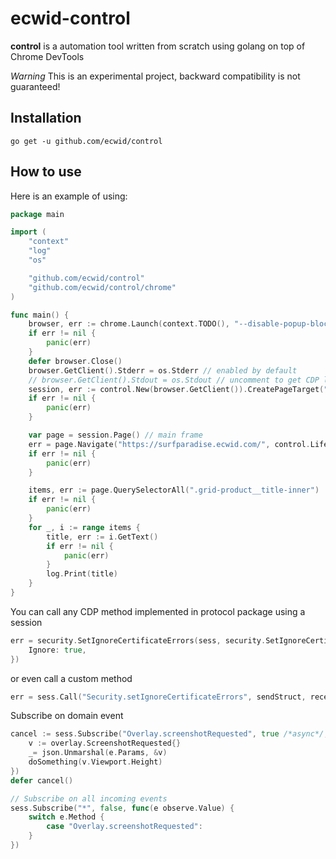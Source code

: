 # ecwid-control
**control** is a automation tool written from scratch using golang on top of Chrome DevTools

_Warning_ This is an experimental project, backward compatibility is not guaranteed!

## Installation
`go get -u github.com/ecwid/control`

## How to use

Here is an example of using:

```go
package main

import (
	"context"
	"log"
	"os"

	"github.com/ecwid/control"
	"github.com/ecwid/control/chrome"
)

func main() {
	browser, err := chrome.Launch(context.TODO(), "--disable-popup-blocking") // you can specify more startup parameters for chrome
	if err != nil {
		panic(err)
	}
	defer browser.Close()
	browser.GetClient().Stderr = os.Stderr // enabled by default
	// browser.GetClient().Stdout = os.Stdout // uncomment to get CDP logs
	session, err := control.New(browser.GetClient()).CreatePageTarget("")
	if err != nil {
		panic(err)
	}

	var page = session.Page() // main frame 
	err = page.Navigate("https://surfparadise.ecwid.com/", control.LifecycleIdleNetwork)
	if err != nil {
		panic(err)
	}

	items, err := page.QuerySelectorAll(".grid-product__title-inner")
	if err != nil {
		panic(err)
	}
	for _, i := range items {
		title, err := i.GetText()
		if err != nil {
			panic(err)
		}
		log.Print(title)
	}
}
```

You can call any CDP method implemented in protocol package using a session
```go
err = security.SetIgnoreCertificateErrors(sess, security.SetIgnoreCertificateErrorsArgs{
    Ignore: true,
})
```

or even call a custom method
```go
err = sess.Call("Security.setIgnoreCertificateErrors", sendStruct, receiveStruct)
```

Subscribe on domain event
```go
cancel := sess.Subscribe("Overlay.screenshotRequested", true /*async*/, func(e observe.Value) {
    v := overlay.ScreenshotRequested{}
    _= json.Unmarshal(e.Params, &v)
    doSomething(v.Viewport.Height)
})
defer cancel()

// Subscribe on all incoming events
sess.Subscribe("*", false, func(e observe.Value) {
    switch e.Method {
        case "Overlay.screenshotRequested":
    }
})

```
